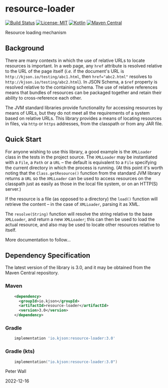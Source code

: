# resource-loader

[![Build Status](https://travis-ci.com/pwall567/resource-loader.svg?branch=main)](https://travis-ci.com/github/pwall567/resource-loader)
[![License: MIT](https://img.shields.io/badge/License-MIT-yellow.svg)](https://opensource.org/licenses/MIT)
[![Kotlin](https://img.shields.io/static/v1?label=Kotlin&message=v1.5.20&color=7f52ff&logo=kotlin&logoColor=7f52ff)](https://github.com/JetBrains/kotlin/releases/tag/v1.5.20)
[![Maven Central](https://img.shields.io/maven-central/v/io.kjson/resource-loader?label=Maven%20Central)](https://search.maven.org/search?q=g:%22io.kjson%22%20AND%20a:%22resource-loader%22)

Resource loading mechanism

## Background

There are many contexts in which the use of relative URLs to locate resources is important.
In a web page, any `href` attribute is resolved relative to the URL of the page itself (_i.e._ if the document's URL is
`http://kjson.io/testing/abc1.html`, then `href="abc2.html"` resolves to `http://kjson.io/testing/abc2.html`).
In JSON Schema, a `$ref` property is resolved relative to the containing schema.
The use of relative references means that bundles of resources can be packaged together and retain their ability to
cross-reference each other.

The JVM standard libraries provide functionality for accessing resources by means of URLs, but they do not meet all the
requirements of a system based on relative URLs.
This library provides a means of locating resources in files, via `http` or `https` addresses, from the classpath or
from any JAR file.

## Quick Start

For anyone wishing to use this library, a good example is the `XMLLoader` class in the tests in the project source.
The `XMLLoader` may be instantiated with a `File`, a `Path` or a `URL` &ndash; the default is equivalent to a `File`
specifying the current directory in which the process is running.
(At this point it's worth noting that the `Class.getResource()` function from the standard JVM library returns a `URL`
so the `XMLLoader` can be used to access resources on the classpath just as easily as those in the local file system, or
on an HTTP(S) server.)

If the resource is a file (as opposed to a directory) the `load()` function will retrieve the content &ndash; in the
case of `XMLLoader`, parsing it as XML.

The `resolve(String)` function will resolve the string relative to the base `XMLLoader`, and return a new `XMLLoader`;
this can then be used to load the actual resource, and also may be used to locate other resources relative to itself.

More documentation to follow...

## Dependency Specification

The latest version of the library is 3.0, and it may be obtained from the Maven Central repository.

### Maven
```xml
    <dependency>
      <groupId>io.kjson</groupId>
      <artifactId>resource-loader</artifactId>
      <version>3.0</version>
    </dependency>
```
### Gradle
```groovy
    implementation 'io.kjson:resource-loader:3.0'
```
### Gradle (kts)
```kotlin
    implementation("io.kjson:resource-loader:3.0")
```

Peter Wall

2022-12-16
